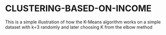 # CLUSTERING-BASED-ON-INCOME
This is a simple illustration of how the K-Means algorithm works on a simple dataset with k=3 randomly and later choosing K from the elbow method
